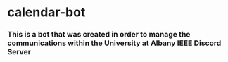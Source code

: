 # calendar-bot

### This is a bot that was created in order to manage the communications within the University at Albany IEEE Discord Server

[comment]: <> (## <ins>Dependencies</ins>)

[comment]: <> (### In order to run this bot on your local machine, you will need to install the following packages via pip or a similar method)